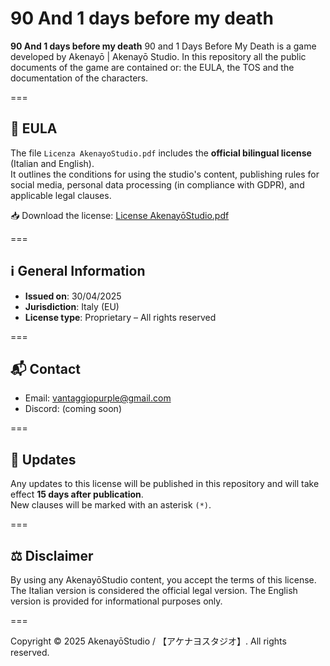 # 90 And 1 days before my death
**90 And 1 days before my death** 90 and 1 Days Before My Death is a game developed by Akenayō | Akenayō Studio.
In this repository all the public documents of the game are contained or: the EULA, the TOS and the documentation of the characters.

===

## 📄 EULA

The file `Licenza AkenayoStudio.pdf` includes the **official bilingual license** (Italian and English).  
It outlines the conditions for using the studio's content, publishing rules for social media, personal data processing (in compliance with GDPR), and applicable legal clauses.

📥 Download the license: [License AkenayōStudio.pdf](License%20AkenayōStudio.pdf)

===

## ℹ️ General Information

- **Issued on**: 30/04/2025  
- **Jurisdiction**: Italy (EU)  
- **License type**: Proprietary – All rights reserved

===

## 📬 Contact

- Email: vantaggiopurple@gmail.com  
- Discord: (coming soon)

===

## 📢 Updates

Any updates to this license will be published in this repository and will take effect **15 days after publication**.  
New clauses will be marked with an asterisk `(*)`.

===

## ⚖️ Disclaimer

By using any AkenayōStudio content, you accept the terms of this license.  
The Italian version is considered the official legal version. The English version is provided for informational purposes only.

===

Copyright © 2025 AkenayōStudio / 【アケナヨスタジオ】. All rights reserved.
